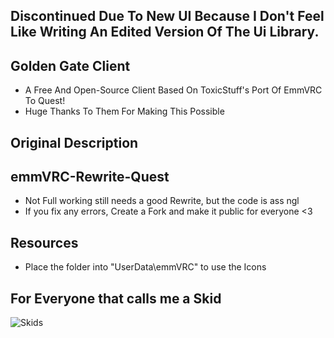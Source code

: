 ## Discontinued Due To New UI Because I Don't Feel Like Writing An Edited Version Of The Ui Library.
## Golden Gate Client
* A Free And Open-Source Client Based On ToxicStuff's Port Of EmmVRC To Quest!
* Huge Thanks To Them For Making This Possible
## Original Description
## emmVRC-Rewrite-Quest
* Not Full working still needs a good Rewrite, but the code is ass ngl
* If you fix any errors, Create a Fork and make it public for everyone <3

## Resources
* Place the folder into "UserData\emmVRC" to use the Icons

## For Everyone that calls me a Skid
![Skids](https://i.ibb.co/BzkJTBs/68747470733a2f2f63646e2e646973636f72646170702e636f6d2f6174746163686d656e74732f3130313339303837373033.jpg)

